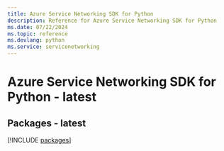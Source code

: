 ```yaml
---
title: Azure Service Networking SDK for Python
description: Reference for Azure Service Networking SDK for Python
ms.date: 07/22/2024
ms.topic: reference
ms.devlang: python
ms.service: servicenetworking
---
```

# Azure Service Networking SDK for Python - latest
## Packages - latest
[!INCLUDE [packages](service-networking-index.md)]